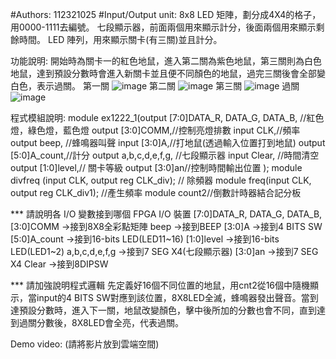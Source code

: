 #Authors: 112321025
#Input/Output unit:
8x8 LED 矩陣，劃分成4X4的格子，用0000-1111去編號。
七段顯示器，前面兩個用來顯示計分，後面兩個用來顯示剩餘時間。
LED 陣列，用來顯示關卡(有三關)並且計分。

功能說明:
開始時為關卡一的紅色地鼠，進入第二關為紫色地鼠，第三關則為白色地鼠，達到預設分數時會進入新關卡並且便不同顏色的地鼠，過完三關後會全部變白色，表示過關。
第一關
![image](https://github.com/user-attachments/assets/4c87fb51-bb68-4c67-a066-43cbab7caefb)
第二關
![image](https://github.com/user-attachments/assets/dfdf5121-bcf3-44b7-9ec4-6937169c0a46)
第三關
![image](https://github.com/user-attachments/assets/0c03a7d1-bb8e-4bd9-b2f1-3afa311be7db)
過關
![image](https://github.com/user-attachments/assets/6f866320-a72a-4fa8-b516-37b9d14bd97f)

程式模組說明:
module ex1222_1(output [7:0]DATA_R, DATA_G, DATA_B, //紅色燈，綠色燈，藍色燈
output [3:0]COMM,//控制亮燈排數
input CLK,//頻率
output beep, //蜂鳴器叫聲
input [3:0]A,//打地鼠(透過輸入位置打到地鼠)
output [5:0]A_count,//計分
output a,b,c,d,e,f,g, //七段顯示器
input Clear, //時間清空
output [1:0]level,// 關卡等級
output [3:0]an//控制時間輸出位置
);
module divfreq (input CLK, output reg CLK_div); // 除頻器
module freq(input CLK, output reg CLK_div1); //產生頻率
module count2//倒數計時器結合記分板

*** 請說明各 I/O 變數接到哪個 FPGA I/O 裝置
[7:0]DATA_R, DATA_G, DATA_B,[3:0]COMM ->接到8X8全彩點矩陣
beep ->接到BEEP
[3:0]A ->接到4 BITS SW
[5:0]A_count ->接到16-bits LED(LED11~16)
[1:0]level ->接到16-bits LED(LED1~2)
a,b,c,d,e,f,g ->接到7 SEG X4(七段顯示器)
[3:0]an ->接到7 SEG X4
Clear ->接到8DIPSW

*** 請加強說明程式邏輯
先定義好16個不同位置的地鼠，用cnt2從16個中隨機顯示，當input的4 BITS SW對應到該位置，8X8LED全滅，蜂鳴器發出聲音。當到達預設分數時，進入下一關，地鼠改變顏色，擊中後所加的分數也會不同，直到達到過關分數後，8X8LED會全亮，代表過關。

Demo video: (請將影片放到雲端空間)
